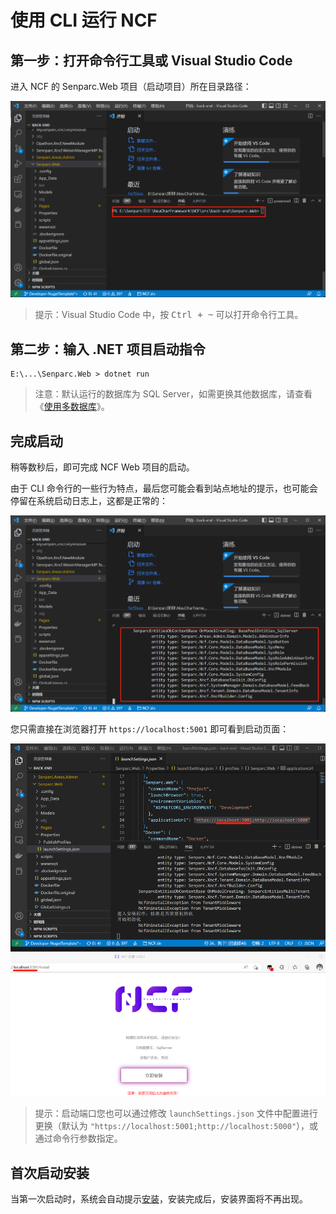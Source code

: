 # 使用 CLI 运行 NCF


## 第一步：打开命令行工具或 Visual Studio Code

进入 NCF 的 Senparc.Web 项目（启动项目）所在目录路径：

<img src="./images/run-ncf-with-cli-01.png" />

> 提示：Visual Studio Code 中，按 <kbd>Ctrl + ~</kbd> 可以打开命令行工具。

## 第二步：输入 .NET 项目启动指令

```
E:\...\Senparc.Web > dotnet run 
```

> 注意：默认运行的数据库为 SQL Server，如需更换其他数据库，请查看《[使用多数据库](/start/database/mutil_database_support.html)》。


## 完成启动

稍等数秒后，即可完成 NCF Web 项目的启动。

由于 CLI 命令行的一些行为特点，最后您可能会看到站点地址的提示，也可能会停留在系统启动日志上，这都是正常的：

<img src="./images/run-ncf-with-cli-02.png" />

您只需直接在浏览器打开 `https://localhost:5001` 即可看到启动页面：

<img src="./images/run-ncf-with-cli-03.png" />

> 提示：启动端口您也可以通过修改 `launchSettings.json` 文件中配置进行更换（默认为 `"https://localhost:5001;http://localhost:5000"`），或通过命令行参数指定。

## 首次启动安装

当第一次启动时，系统会自动提示[安装](/start/start-develop/install-app.html)，安装完成后，安装界面将不再出现。